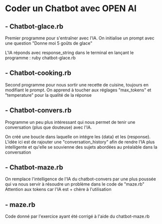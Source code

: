 
# Coder un Chatbot avec OPEN AI




## - Chatbot-glace.rb

Premier programme pour s'entraîner avec l'IA. On initialise un prompt avec une question "Donne moi 5 goûts de glace" 

L'IA réponds avec response_string dans le terminal en lançant le programme : ruby chatbot-glace.rb




 ## - Chatbot-cooking.rb 

Second programme pour nous sortir une recette de cuisine, toujours en modifiant le prompt. On apprend à toucher aux réglages "max_tokens" et "temperature" pour la qualité de la réponse




 ## - Chatbot-convers.rb

 Programme un peu plus intéressant qui nous permet de tenir une conversation (plus que douteuse) avec l'IA. 
 
On créé une boucle dans laquelle on intégre les {data} et les {response}. 
L'idée ici est de rajouter une "conversation_history" afin de rendre l'IA plus intelligente et qu'elle se souvienne des sujets abordées au préalable dans la conversation



## - Chatbot-maze.rb

On remplace l'intelligence de l'IA du chatbot-convers par une plus poussée qui va nous servir à résoudre un problème dans le code de "maze.rb"
Attention aux tokens car l'IA est + chère à l'utilisation


## - maze.rb 

Code donné par l'exercice ayant été corrigé à l'aide du chatbot-maze.rb

